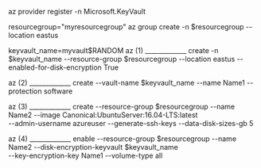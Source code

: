 az provider register -n Microsoft.KeyVault

resourcegroup="myresourcegroup"
az group create -n $resourcegroup --location eastus

keyvault_name=myvault$RANDOM
az (1) _____________ create -n $keyvault_name --resource-group $resourcegroup --location eastus --enabled-for-disk-encryption True

az (2) _____________ create --vault-name $keyvault_name --name Name1 --protection software

az (3) _____________ create --resource-group $resourcegroup --name Name2 --image Canonical:UbuntuServer:16.04-LTS:latest \
--admin-username azureuser --generate-ssh-keys --data-disk-sizes-gb 5

az (4) _____________ enable --resource-group $resourcegroup --name Name2 --disk-encryption-keyvault $keyvault_name \
--key-encryption-key Name1 --volume-type all